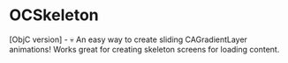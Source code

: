 # OCSkeleton
[ObjC version] - 💀 An easy way to create sliding CAGradientLayer animations! Works great for creating skeleton screens for loading content.
